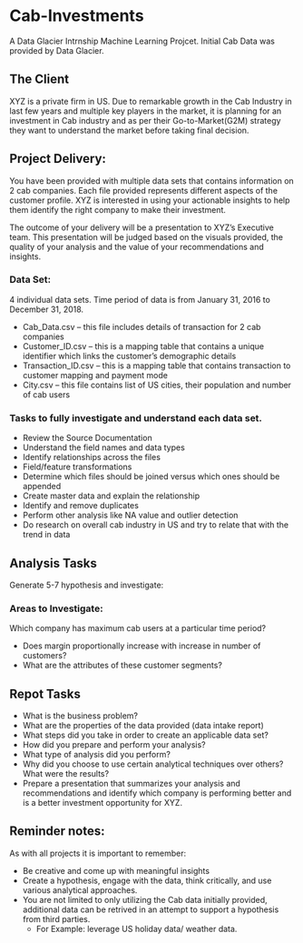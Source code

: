 # Cab-Investments
A Data Glacier Intrnship Machine Learning Projcet. Initial Cab Data was provided by Data Glacier.

## The Client

XYZ is a private firm in US. Due to remarkable growth in the Cab Industry in last few years and multiple key players in the market, it is planning for an investment in Cab industry and as per their Go-to-Market(G2M) strategy they want to understand the market before taking final decision.

## Project Delivery:

You have been provided with multiple data sets that contains information on 2 cab companies. Each file provided represents different aspects of the customer profile. XYZ is interested in using your actionable insights to help them identify the right company to make their investment.

The outcome of your delivery will be a presentation to XYZ’s Executive team. This presentation will be judged based on the visuals provided, the quality of your analysis and the value of your recommendations and insights. 

### Data Set:

4 individual data sets. Time period of data is from January 31, 2016 to December 31, 2018.
 *  Cab_Data.csv – this file includes details of transaction for 2 cab companies    
 *  Customer_ID.csv – this is a mapping table that contains a unique identifier which links the customer’s demographic details    
 *  Transaction_ID.csv – this is a mapping table that contains transaction to customer mapping and payment mode    
 *  City.csv – this file contains list of US cities, their population and number of cab users

### Tasks to fully investigate and understand each data set.
    
 *  Review the Source Documentation    
 *  Understand the field names and data types    
 *  Identify relationships across the files    
 *  Field/feature transformations    
 *  Determine which files should be joined versus which ones should be appended    
 *  Create master data and explain the relationship    
 *  Identify and remove duplicates    
 *  Perform other analysis like NA value and outlier detection    
 *  Do research on overall cab industry in US and try to relate that with the trend in data
 

## Analysis Tasks

Generate 5-7 hypothesis and investigate:

### Areas to Investigate:    
Which company has maximum cab users at a particular time period?    
 *  Does margin proportionally increase with increase in number of customers?    
 *  What are the attributes of these customer segments?

## Repot Tasks    
 *  What is the business problem?    
 *  What are the properties of the data provided (data intake report)    
 *  What steps did you take in order to create an applicable data set?    
 *  How did you prepare and perform your analysis?    
 *  What type of analysis did you perform?    
 *  Why did you choose to use certain analytical techniques over others? What were the results?    
 *  Prepare a presentation that summarizes your analysis and recommendations and identify which company is performing better and is a better investment opportunity for XYZ.


## Reminder notes:    
As with all projects it is important to remember:    
 *  Be creative and come up with meaningful insights
 *  Create a hypothesis, engage with the data, think critically, and use various analytical approaches.
 *  You are not limited to only utilizing the Cab data initially provided, additional data can be retrived in an attempt to support a hypothesis from third parties.    
     *  For Example: leverage US holiday data/ weather data.

